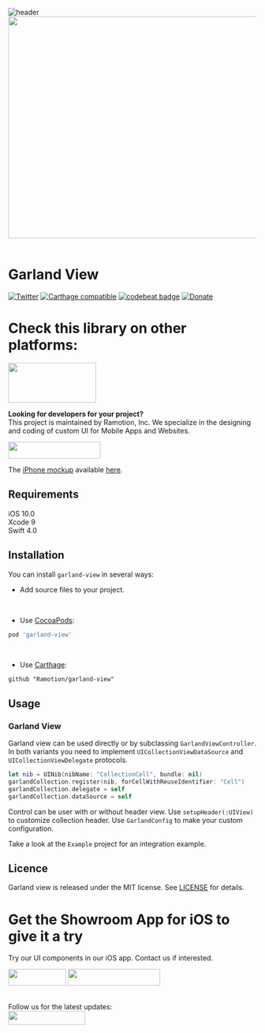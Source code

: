 ![header](./header.png)
<img src="https://github.com/Ramotion/garland-view/blob/master/garland-view.gif" width="600" height="450" />
<br><br/>


# Garland View
[![Twitter](https://img.shields.io/badge/Twitter-@Ramotion-blue.svg?style=flat)](http://twitter.com/Ramotion)
[![Carthage compatible](https://img.shields.io/badge/Carthage-compatible-4BC51D.svg?style=flat)](https://github.com/Ramotion/garland-view)
[![codebeat badge](https://codebeat.co/badges/6f67da5d-c416-4bac-9fb7-c2dc938feedc)](https://codebeat.co/projects/github-com-ramotion-garland-view)
[![Donate](https://img.shields.io/badge/Donate-PayPal-blue.svg)](https://paypal.me/Ramotion)

# Check this library on other platforms:
<a href="https://github.com/Ramotion/garland-view-android">
<img src="https://github.com/ramotion/navigation-stack/raw/master/Android_Java@2x.png" width="178" height="81"></a>

**Looking for developers for your project?**<br>
This project is maintained by Ramotion, Inc. We specialize in the designing and coding of custom UI for Mobile Apps and Websites.

<a href="https://dev.ramotion.com/?utm_source=gthb&utm_medium=special&utm_campaign=garland-view-contact-us">
<img src="https://github.com/ramotion/gliding-collection/raw/master/contact_our_team@2x.png" width="187" height="34"></a> <br>

The [iPhone mockup](https://store.ramotion.com?utm_source=gthb&utm_medium=special&utm_campaign=garland-view) available [here](https://store.ramotion.com?utm_source=gthb&utm_medium=special&utm_campaign=garland-view).

## Requirements

iOS 10.0  
Xcode 9    
Swift 4.0

## Installation
You can install `garland-view` in several ways:

- Add source files to your project.

<br>

- Use [CocoaPods](https://cocoapods.org):
``` ruby
pod 'garland-view'
```

<br>

- Use [Carthage](https://github.com/Carthage/Carthage):
```
github "Ramotion/garland-view"
```

## Usage

### Garland View

Garland view can be used directly or by subclassing `GarlandViewController`. In both variants you need to implement `UICollectionViewDataSource` and `UICollectionViewDelegate` protocols.

```swift
let nib = UINib(nibName: "CollectionCell", bundle: nil)
garlandCollection.register(nib, forCellWithReuseIdentifier: "Cell")
garlandCollection.delegate = self
garlandCollection.dataSource = self
```

Control can be user with or without header view. Use `setupHeader(:UIView)` to customize collection header.
Use `GarlandConfig` to make your custom configuration.

Take a look at the `Example` project for an integration example.

## Licence

Garland view is released under the MIT license.
See [LICENSE](./LICENSE) for details.


# Get the Showroom App for iOS to give it a try
Try our UI components in our iOS app. Contact us if interested.

<a href="https://itunes.apple.com/app/apple-store/id1182360240?pt=550053&ct=garland-view&mt=8" >
<img src="https://github.com/ramotion/gliding-collection/raw/master/app_store@2x.png" width="117" height="34"></a>
<a href="https://dev.ramotion.com/?utm_source=gthb&utm_medium=special&utm_campaign=garland-view-contact-us">
<img src="https://github.com/ramotion/gliding-collection/raw/master/contact_our_team@2x.png" width="187" height="34"></a>
<br>
<br>

Follow us for the latest updates:<br>
<a href="https://goo.gl/rPFpid" >
<img src="https://i.imgur.com/ziSqeSo.png/" width="156" height="28"></a>
